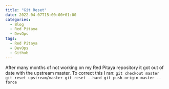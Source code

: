 ```yaml
---
title: "Git Reset"
date: 2022-04-07T15:00:00+01:00
categories:
  - Blog
  - Red Pitaya
  - DevOps
tags:
  - Red Pitaya
  - DevOps
  - Github
---
```


After many months of not working on my Red Pitaya repository it got out of date with the upstream master.
To correct this I ran:
`git checkout master
git reset upstream/master
git reset --hard
git push origin master --force`
